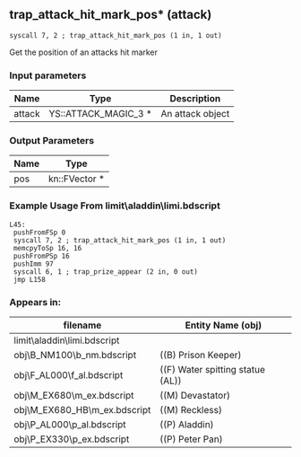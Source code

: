 ## trap_attack_hit_mark_pos* (attack)

`syscall 7, 2 ; trap_attack_hit_mark_pos (1 in, 1 out)`

Get the position of an attacks hit marker

### Input parameters
| Name | Type | Description
|------|------|------------
| attack   | YS::ATTACK_MAGIC_3 *   | An attack object


### Output Parameters
| Name | Type
|------|-----
| pos   | kn::FVector *   
### Example Usage From limit\aladdin\limi.bdscript
```plaintext
L45:
 pushFromFSp 0
 syscall 7, 2 ; trap_attack_hit_mark_pos (1 in, 1 out)
 memcpyToSp 16, 16
 pushFromPSp 16
 pushImm 97
 syscall 6, 1 ; trap_prize_appear (2 in, 0 out)
 jmp L158
```


### Appears in:
| filename | Entity Name (obj)
|----------|-------------
| limit\aladdin\limi.bdscript       |           
| obj\B_NM100\b_nm.bdscript       | ((B) Prison Keeper)          
| obj\F_AL000\f_al.bdscript       | ((F) Water spitting statue (AL))          
| obj\M_EX680\m_ex.bdscript       | ((M) Devastator)          
| obj\M_EX680_HB\m_ex.bdscript       | ((M) Reckless)          
| obj\P_AL000\p_al.bdscript       | ((P) Aladdin)          
| obj\P_EX330\p_ex.bdscript       | ((P) Peter Pan)          



